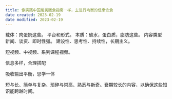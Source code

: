 ```yaml
---
title: 像实践中国居民膳食指南一样，去进行均衡的信息饮食
date created: 2023-02-19
date modified: 2023-02-19
---
```


载体：肉蛋奶这些。
	平台和形式。
本质：碳水，蛋白质，脂肪这些。
	内容类型
	新闻、谈资、即时性强。
	建设性、思考性、持续性，长期主义。
	

短视频、中视频、系列课程视频。

信息多样，合理搭配

吸收输出平衡，思学一体

短与长、简单与复杂、琐碎与崇高、熟悉与新奇。衰期较长的内容，以确保这些知识能跨越时间。